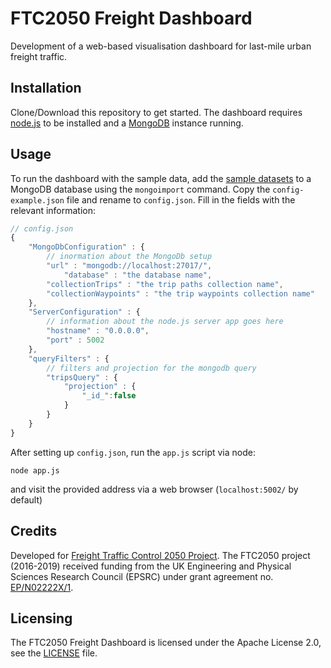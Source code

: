 <!-- ![Logo of the project](http://www.path/to/logo.png) -->

# FTC2050 Freight Dashboard

Development of a web-based visualisation dashboard for last-mile urban freight traffic.

## Installation

Clone/Download this repository to get started.
The dashboard requires [node.js](https://nodejs.org/en/) to be installed and a [MongoDB](https://www.mongodb.com/) instance running.

## Usage

To run the dashboard with the sample data, add the [sample datasets](samples/mongoimport) to a MongoDB database using the `mongoimport` command.
Copy the `config-example.json` file and rename to `config.json`. Fill in the fields with the relevant information:

```javascript
// config.json
{
	"MongoDbConfiguration" : {
        // inormation about the MongoDb setup 
		"url" : "mongodb://localhost:27017/",
        	"database" : "the database name",
		"collectionTrips" : "the trip paths collection name",
		"collectionWaypoints" : "the trip waypoints collection name" 
	},
	"ServerConfiguration" : {
        // information about the node.js server app goes here
		"hostname" : "0.0.0.0",
		"port" : 5002
	},
	"queryFilters" : {
        // filters and projection for the mongodb query
		"tripsQuery" : {
			"projection" : {
                "_id_":false
            }
		}
	}
}
```
After setting up `config.json`, run the `app.js` script via node:
```
node app.js
```
and visit the provided address via a web browser (`localhost:5002/` by default)

## Credits

Developed for [Freight Traffic Control 2050 Project](http://www.ftc2050.com/ "FTC 2050 Project Homepage"). The FTC2050 project (2016-2019) received funding from the UK Engineering and Physical Sciences Research Council (EPSRC) under grant agreement no. [EP/N02222X/1](http://gow.epsrc.ac.uk/NGBOViewGrant.aspx?GrantRef=EP/N02222X/1 "Official record of Grant EP/N0222X/1").

## Licensing

The FTC2050 Freight Dashboard is licensed under the Apache License 2.0, see the [LICENSE](LICENSE) file.
